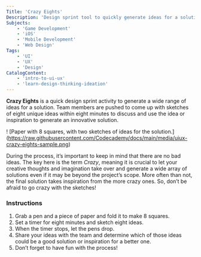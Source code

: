 ```yaml
---
Title: 'Crazy Eights'
Description: 'Design sprint tool to quickly generate ideas for a solution or inspiration to a new idea.'
Subjects: 
    - 'Game Development'
    - 'iOS'
    - 'Mobile Development'
    - 'Web Design'
Tags: 
    - 'UI'
    - 'UX'
    - 'Design'
CatalogContent:
    - 'intro-to-ui-ux'
    - 'learn-design-thinking-ideation'
---
```


**Crazy Eights** is a quick design sprint activity to generate a wide range of ideas for a solution. Team members are pushed to come up with sketches of eight unique ideas within eight minutes to discuss and use the idea or inspiration to generate an innovative solution.

! [Paper with 8 squares, with two sketches of ideas for the solution.] (https://raw.githubusercontent.com/Codecademy/docs/main/media/uiux-crazy-eights-sample.png)

During the process, it’s important to keep in mind that there are no bad ideas. The key here is the term *Crazy*, meaning it is crucial to let your creative thoughts and imagination take over and generate a wide array of solutions even if it may be beyond the project’s scope. More often than not, the final solution takes inspiration from the more crazy ones. So, don’t be afraid to go crazy with the sketches!

### Instructions
1. Grab a pen and a piece of paper and fold it to make 8 squares.
2. Set a timer for eight minutes and sketch eight ideas.
3. When the timer stops, let the pens drop.
4. Share your ideas with the team and determine which of those ideas could be a good solution or inspiration for a better one.
5. Don’t forget to have fun with the process!
